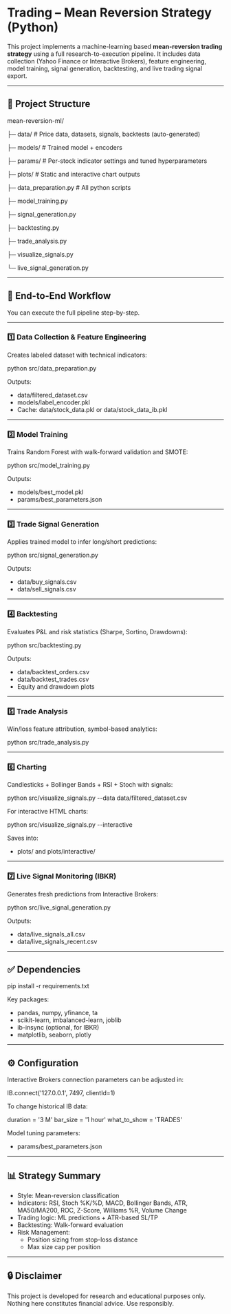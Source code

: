 # Trading – Mean Reversion Strategy (Python)

This project implements a machine-learning based **mean-reversion trading strategy** using a full research-to-execution pipeline. It includes data collection (Yahoo Finance or Interactive Brokers), feature engineering, model training, signal generation, backtesting, and live trading signal export.

---

## 📁 Project Structure

mean-reversion-ml/

├─ data/                      # Price data, datasets, signals, backtests (auto-generated)

├─ models/                    # Trained model + encoders

├─ params/                    # Per-stock indicator settings and tuned hyperparameters

├─ plots/                     # Static and interactive chart outputs

├─ data_preparation.py        # All python scripts

├─ model_training.py

├─ signal_generation.py

├─ backtesting.py

├─ trade_analysis.py

├─ visualize_signals.py

└─ live_signal_generation.py

---

## 🚀 End-to-End Workflow

You can execute the full pipeline step-by-step.

---

### 1️⃣ Data Collection & Feature Engineering

Creates labeled dataset with technical indicators:

python src/data_preparation.py

Outputs:
- data/filtered_dataset.csv
- models/label_encoder.pkl
- Cache: data/stock_data.pkl or data/stock_data_ib.pkl

---

### 2️⃣ Model Training

Trains Random Forest with walk-forward validation and SMOTE:

python src/model_training.py

Outputs:
- models/best_model.pkl
- params/best_parameters.json

---

### 3️⃣ Trade Signal Generation

Applies trained model to infer long/short predictions:

python src/signal_generation.py

Outputs:
- data/buy_signals.csv
- data/sell_signals.csv

---

### 4️⃣ Backtesting

Evaluates P&L and risk statistics (Sharpe, Sortino, Drawdowns):

python src/backtesting.py

Outputs:
- data/backtest_orders.csv
- data/backtest_trades.csv
- Equity and drawdown plots

---

### 5️⃣ Trade Analysis

Win/loss feature attribution, symbol-based analytics:

python src/trade_analysis.py

---

### 6️⃣ Charting

Candlesticks + Bollinger Bands + RSI + Stoch with signals:

python src/visualize_signals.py --data data/filtered_dataset.csv

For interactive HTML charts:

python src/visualize_signals.py --interactive

Saves into:
- plots/ and plots/interactive/

---

### 7️⃣ Live Signal Monitoring (IBKR)

Generates fresh predictions from Interactive Brokers:

python src/live_signal_generation.py

Outputs:
- data/live_signals_all.csv
- data/live_signals_recent.csv

---

## ✅ Dependencies

pip install -r requirements.txt

Key packages:
- pandas, numpy, yfinance, ta
- scikit-learn, imbalanced-learn, joblib
- ib-insync (optional, for IBKR)
- matplotlib, seaborn, plotly

---

## ⚙️ Configuration

Interactive Brokers connection parameters can be adjusted in:

IB.connect('127.0.0.1', 7497, clientId=1)

To change historical IB data:

duration = '3 M'
bar_size = '1 hour'
what_to_show = 'TRADES'

Model tuning parameters:
- params/best_parameters.json

---

## 📊 Strategy Summary

- Style: Mean-reversion classification
- Indicators: RSI, Stoch %K/%D, MACD, Bollinger Bands, ATR, MA50/MA200, ROC, Z-Score, Williams %R, Volume Change
- Trading logic: ML predictions + ATR-based SL/TP
- Backtesting: Walk-forward evaluation
- Risk Management:
  - Position sizing from stop-loss distance
  - Max size cap per position

---

## 🔒 Disclaimer

This project is developed for research and educational purposes only.
Nothing here constitutes financial advice. Use responsibly.

